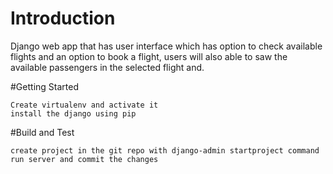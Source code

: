 # Introduction
Django web app that has user interface which has option to check available flights and an option to book a flight, users will also able to saw the available passengers in the selected flight and.

#Getting Started

    Create virtualenv and activate it
    install the django using pip
    
#Build and Test

    create project in the git repo with django-admin startproject command
    run server and commit the changes

